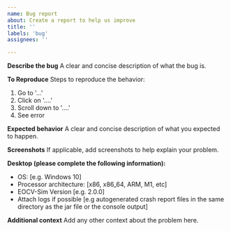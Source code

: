```yaml
---
name: Bug report
about: Create a report to help us improve
title: ''
labels: 'bug'
assignees: ''

---
```


**Describe the bug**
A clear and concise description of what the bug is.

**To Reproduce**
Steps to reproduce the behavior:
1. Go to '...'
2. Click on '....'
3. Scroll down to '....'
4. See error

**Expected behavior**
A clear and concise description of what you expected to happen.

**Screenshots**
If applicable, add screenshots to help explain your problem.

**Desktop (please complete the following information):**
 - OS: [e.g. Windows 10]
 - Processor architecture: [x86, x86_64, ARM, M1, etc]
 - EOCV-Sim Version [e.g. 2.0.0]
 - Attach logs if possible [e.g autogenerated crash report files in the same directory as the jar file or the console output]

**Additional context**
Add any other context about the problem here.
